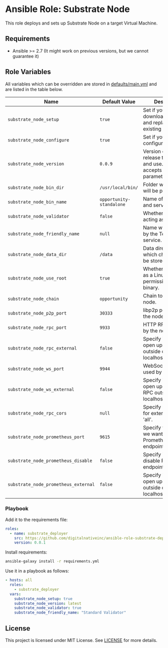 # Ansible Role: Substrate Node

This role deploys and sets up Substrate Node on a target Virtual Machine.

## Requirements

- Ansible >= 2.7 (It might work on previous versions, but we cannot guarantee it)

## Role Variables

All variables which can be overridden are stored in [defaults/main.yml](defaults/main.yml) and are listed in the table below.

| Name                                 | Default Value            | Description                                                                     |
| ------------------------------------ | ------------------------ | ------------------------------------------------------------------------------- |
| `substrate_node_setup`               | `true`                   | Set if you want to download release and replace it with existing if it differs. |
| `substrate_node_configure`           | `true`                   | Set if you want to do configuration part.                                       |
| `substrate_node_version`             | `0.0.9`                  | Version of the release to download and use. Also accepts latest as parameter.   |
| `substrate_node_bin_dir`             | `/usr/local/bin/`        | Folder where binary will be put.                                                |
| `substrate_node_bin_name`            | `opportunity-standalone` | Name of the binary and service to use.                                          |
| `substrate_node_validator`           | `false`                  | Whether node is acting as a validator                                           |
| `substrate_node_friendly_name`       | `null`                   | Name which is used by the Telemetry service.                                    |
| `substrate_node_data_dir`            | `/data`                  | Data directory in which chain state will be stored.                             |
| `substrate_node_use_root`            | `true`                   | Whether to use root as a Linux user for permissions/running binary.             |
| `substrate_node_chain`               | `opportunity`            | Chain to use by the node.                                                       |
| `substrate_node_p2p_port`            | `30333`                  | libp2p port used by the node.                                                   |
| `substrate_node_rpc_port`            | `9933`                   | HTTP RPC port used by the node.                                                 |
| `substrate_node_rpc_external`        | `false`                  | Specify if we want to open up HTTP RPC outside of localhost/polkadot.js.        |
| `substrate_node_ws_port`             | `9944`                   | WebSocket port used by the node.                                                |
| `substrate_node_ws_external`         | `false`                  | Specify if we want to open up WebSocket RPC outside of localhost/polkadot.js.   |
| `substrate_node_rpc_cors`            | `null`                   | Specify list of origins for external RPCs or 'all'.                             |
| `substrate_node_prometheus_port`     | `9615`                   | Specify which port we want to use for Prometheus endpoint.                      |
| `substrate_node_prometheus_disable`  | `false`                  | Specify if we want to disable Prometheus endpoint.                              |
| `substrate_node_prometheus_external` | `false`                  | Specify if we want to open up Prometheus outside of localhost/polkadot.js.      |

### Playbook

Add it to the requirements file:

```yaml
roles:
  - name: substrate_deployer
    src: https://github.com/digitalnativeinc/ansible-role-substrate-deployer.git
    version: 0.0.1
```

Install requirements:

```bash
ansible-galaxy install -r requirements.yml
```

Use it in a playbook as follows:

```yaml
- hosts: all
  roles:
    - substrate_deployer
  vars:
    substrate_node_setup: true
    substrate_node_version: latest
    substrate_node_validator: true
    substrate_node_friendly_name: "Standard Validator"
```

## License

This project is licensed under MIT License. See [LICENSE](/LICENSE) for more details.
